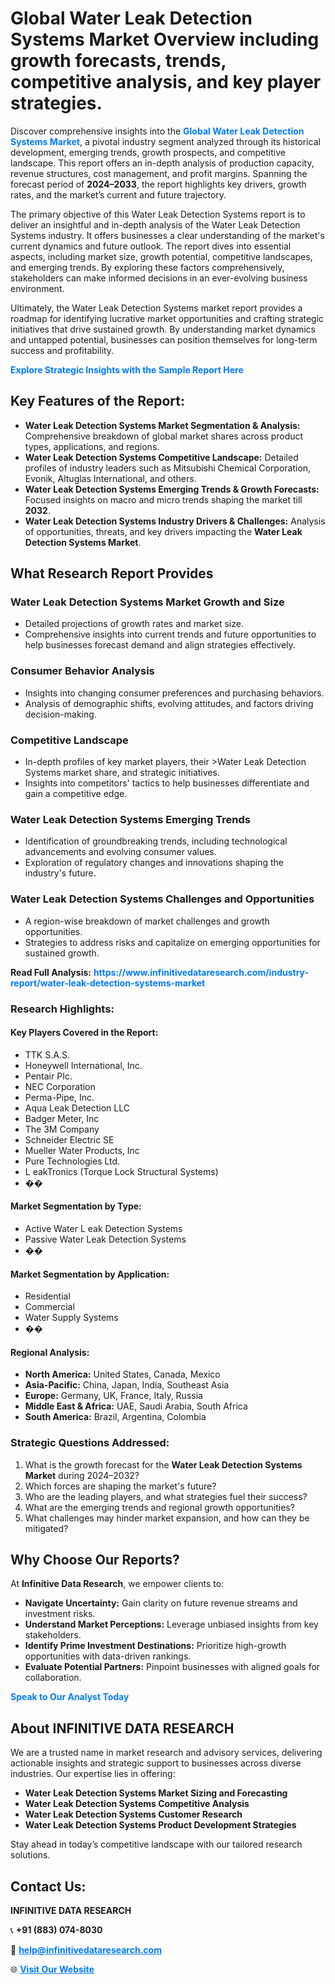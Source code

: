 <h1>Global Water Leak Detection Systems Market Overview including growth forecasts, trends, competitive analysis, and key player strategies.</h1>
<p>
Discover comprehensive insights into the 
<a href="https://www.infinitivedataresearch.com/industry-report/water-leak-detection-systems-market" rel="dofollow" style="color: #007BFF; text-decoration: none;"><strong>Global Water Leak Detection Systems Market</strong></a>, a pivotal industry segment analyzed through its historical development, emerging trends, growth prospects, and competitive landscape. This report offers an in-depth analysis of production capacity, revenue structures, cost management, and profit margins. Spanning the forecast period of <strong>2024–2033</strong>, the report highlights key drivers, growth rates, and the market’s current and future trajectory.
</p>
<p>
The primary objective of this Water Leak Detection Systems report is to deliver an insightful and in-depth analysis of the Water Leak Detection Systems industry. It offers businesses a clear understanding of the market's current dynamics and future outlook. The report dives into essential aspects, including market size, growth potential, competitive landscapes, and emerging trends. By exploring these factors comprehensively, stakeholders can make informed decisions in an ever-evolving business environment.
</p>
<p>
Ultimately, the Water Leak Detection Systems market report provides a roadmap for identifying lucrative market opportunities and crafting strategic initiatives that drive sustained growth. By understanding market dynamics and untapped potential, businesses can position themselves for long-term success and profitability.
</p>
<p>
<a href="https://www.infinitivedataresearch.com/request-sample/reportId=109155" style="color: #007BFF; text-decoration: none;"><strong>Explore Strategic Insights with the Sample Report Here</strong></a>
</p>

<h2>Key Features of the Report:</h2>
<ul>
<li><strong>Water Leak Detection Systems Market Segmentation & Analysis:</strong> Comprehensive breakdown of global market shares across product types, applications, and regions.</li>
<li><strong>Water Leak Detection Systems Competitive Landscape:</strong> Detailed profiles of industry leaders such as Mitsubishi Chemical Corporation, Evonik, Altuglas International, and others.</li>
<li><strong>Water Leak Detection Systems Emerging Trends & Growth Forecasts:</strong> Focused insights on macro and micro trends shaping the market till <strong>2032</strong>.</li>
<li><strong>Water Leak Detection Systems Industry Drivers & Challenges:</strong> Analysis of opportunities, threats, and key drivers impacting the <strong>Water Leak Detection Systems Market</strong>.</li>
</ul>

<h2>What Research Report Provides</h2>
<h3>Water Leak Detection Systems Market Growth and Size</h3>
<ul>
<li>Detailed projections of growth rates and market size.</li>
<li>Comprehensive insights into current trends and future opportunities to help businesses forecast demand and align strategies effectively.</li>
</ul>

<h3>Consumer Behavior Analysis</h3>
<ul>
<li>Insights into changing consumer preferences and purchasing behaviors.</li>
<li>Analysis of demographic shifts, evolving attitudes, and factors driving decision-making.</li>
</ul>

<h3>Competitive Landscape</h3>
<ul>
<li>In-depth profiles of key market players, their >Water Leak Detection Systems market share, and strategic initiatives.</li>
<li>Insights into competitors' tactics to help businesses differentiate and gain a competitive edge.</li>
</ul>

<h3>Water Leak Detection Systems Emerging Trends</h3>
<ul>
<li>Identification of groundbreaking trends, including technological advancements and evolving consumer values.</li>
<li>Exploration of regulatory changes and innovations shaping the industry's future.</li>
</ul>

<h3>Water Leak Detection Systems Challenges and Opportunities</h3>
<ul>
<li>A region-wise breakdown of market challenges and growth opportunities.</li>
<li>Strategies to address risks and capitalize on emerging opportunities for sustained growth.</li>
</ul>
<p><strong>Read Full Analysis:</strong> <a href="https://www.infinitivedataresearch.com/industry-report/water-leak-detection-systems-market" rel="dofollow" style="color: #007BFF; text-decoration: none;"><strong>https://www.infinitivedataresearch.com/industry-report/water-leak-detection-systems-market</strong></a></p>
<h3>Research Highlights:</h3>
<h4>Key Players Covered in the Report:</h4>
<ul><li>TTK S.A.S.</li><li>Honeywell International, Inc.</li><li>Pentair PIc.</li><li>NEC Corporation</li><li>Perma-Pipe, Inc.</li><li>Aqua Leak Detection LLC</li><li>Badger Meter, Inc</li><li>The 3M Company</li><li>Schneider Electric SE</li><li>Mueller Water Products, Inc</li><li>Pure Technologies Ltd.</li><li>L eakTronics (Torque Lock Structural Systems)</li><li>��</li></ul>
<h4>Market Segmentation by Type:</h4>
<ul><li>Active Water L eak Detection Systems</li><li>Passive Water Leak Detection Systems</li><li>��</li></ul>
<h4>Market Segmentation by Application:</h4>
<ul><li>Residential</li><li>Commercial</li><li>Water Supply Systems</li><li>��</li></ul>

<h4>Regional Analysis:</h4>
<ul>
<li><strong>North America:</strong> United States, Canada, Mexico</li>
<li><strong>Asia-Pacific:</strong> China, Japan, India, Southeast Asia</li>
<li><strong>Europe:</strong> Germany, UK, France, Italy, Russia</li>
<li><strong>Middle East & Africa:</strong> UAE, Saudi Arabia, South Africa</li>
<li><strong>South America:</strong> Brazil, Argentina, Colombia</li>
</ul>

<h3>Strategic Questions Addressed:</h3>
<ol>
<li>What is the growth forecast for the <strong>Water Leak Detection Systems Market</strong> during 2024–2032?</li>
<li>Which forces are shaping the market's future?</li>
<li>Who are the leading players, and what strategies fuel their success?</li>
<li>What are the emerging trends and regional growth opportunities?</li>
<li>What challenges may hinder market expansion, and how can they be mitigated?</li>
</ol>

<h2>Why Choose Our Reports?</h2>
<p>At <strong>Infinitive Data Research</strong>, we empower clients to:</p>
<ul>
<li><strong>Navigate Uncertainty:</strong> Gain clarity on future revenue streams and investment risks.</li>
<li><strong>Understand Market Perceptions:</strong> Leverage unbiased insights from key stakeholders.</li>
<li><strong>Identify Prime Investment Destinations:</strong> Prioritize high-growth opportunities with data-driven rankings.</li>
<li><strong>Evaluate Potential Partners:</strong> Pinpoint businesses with aligned goals for collaboration.</li>
</ul>
<p><a href="https://www.infinitivedataresearch.com/industry-report/water-leak-detection-systems-market" rel="dofollow" style="color: #007BFF; text-decoration: none;"><strong>Speak to Our Analyst Today</strong></a></p>

<h2>About INFINITIVE DATA RESEARCH</h2>
<p>We are a trusted name in market research and advisory services, delivering actionable insights and strategic support to businesses across diverse industries. Our expertise lies in offering:</p>
<ul>
<li><strong>Water Leak Detection Systems Market Sizing and Forecasting</strong></li>
<li><strong>Water Leak Detection Systems Competitive Analysis</strong></li>
<li><strong>Water Leak Detection Systems Customer Research</strong></li>
<li><strong>Water Leak Detection Systems Product Development Strategies</strong></li>
</ul>
<p>Stay ahead in today’s competitive landscape with our tailored research solutions.</p>

<h2>Contact Us:</h2>
<p><strong>INFINITIVE DATA RESEARCH</strong></p>
<p>📞 <strong>+91 (883) 074-8030</strong></p>
<p>📧 <strong><a href="mailto:help@infinitivedataresearch.com" style="color: #007BFF;">help@infinitivedataresearch.com</a></strong></p>
<p>🌐 <strong><a href="https://www.infinitivedataresearch.com" rel="dofollow" style="color: #007BFF;">Visit Our Website</a></strong></p>